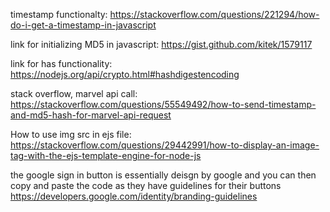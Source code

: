 timestamp functionalty: 
https://stackoverflow.com/questions/221294/how-do-i-get-a-timestamp-in-javascript

link for initializing MD5 in javascript:
https://gist.github.com/kitek/1579117

link for has functionality: 
https://nodejs.org/api/crypto.html#hashdigestencoding


stack overflow, marvel api call:
https://stackoverflow.com/questions/55549492/how-to-send-timestamp-and-md5-hash-for-marvel-api-request

How to use img src in ejs file:
https://stackoverflow.com/questions/29442991/how-to-display-an-image-tag-with-the-ejs-template-engine-for-node-js

the google sign in button is essentially deisgn by google and you can then copy and paste the code as they have guidelines for their buttons
https://developers.google.com/identity/branding-guidelines